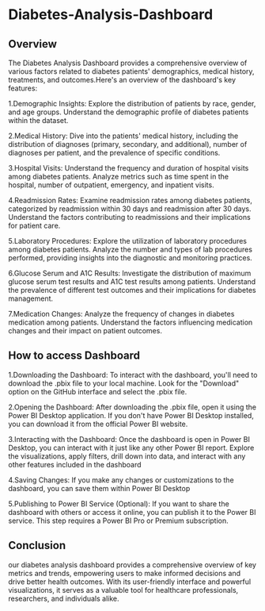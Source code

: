 
# Diabetes-Analysis-Dashboard



## Overview
The Diabetes Analysis Dashboard provides a comprehensive overview of various factors related to diabetes patients' demographics, medical history, treatments, and outcomes.Here's an overview of the dashboard's key features:

1.Demographic Insights: Explore the distribution of patients by race, gender, and age groups. Understand the demographic profile of diabetes patients within the dataset.

2.Medical History: Dive into the patients' medical history, including the distribution of diagnoses (primary, secondary, and additional), number of diagnoses per patient, and the prevalence of specific conditions. 

3.Hospital Visits: Understand the frequency and duration of hospital visits among diabetes patients. Analyze metrics such as time spent in the hospital, number of outpatient, emergency, and inpatient visits.

4.Readmission Rates: Examine readmission rates among diabetes patients, categorized by readmission within 30 days and readmission after 30 days. Understand the factors contributing to readmissions and their implications for patient care.

5.Laboratory Procedures: Explore the utilization of laboratory procedures among diabetes patients. Analyze the number and types of lab procedures performed, providing insights into the diagnostic and monitoring practices.

6.Glucose Serum and A1C Results: Investigate the distribution of maximum glucose serum test results and A1C test results among patients. Understand the prevalence of different test outcomes and their implications for diabetes management. 

7.Medication Changes: Analyze the frequency of changes in diabetes medication among patients. Understand the factors influencing medication changes and their impact on patient outcomes.
## How  to access Dashboard
1.Downloading the Dashboard: To interact with the dashboard, you'll need to download the .pbix file to your local machine. Look for the "Download" option on the GitHub interface and select the .pbix file.

2.Opening the Dashboard: After downloading the .pbix file, open it using the Power BI Desktop application. If you don't have Power BI Desktop installed, you can download it from the official Power BI website. 

3.Interacting with the Dashboard: Once the dashboard is open in Power BI Desktop, you can interact with it just like any other Power BI report. Explore the visualizations, apply filters, drill down into data, and interact with any other features included in the dashboard

4.Saving Changes: If you make any changes or customizations to the dashboard, you can save them within Power BI Desktop

5.Publishing to Power BI Service (Optional): If you want to share the dashboard with others or access it online, you can publish it to the Power BI service. This step requires a Power BI Pro or Premium subscription.
## Conclusion
our diabetes analysis dashboard provides a comprehensive overview of key metrics and trends, empowering users to make informed decisions and drive better health outcomes. With its user-friendly interface and powerful visualizations, it serves as a valuable tool for healthcare professionals, researchers, and individuals alike.